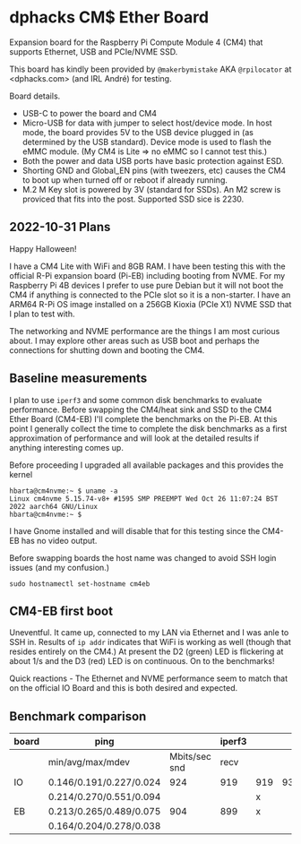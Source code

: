 # dphacks CM$ Ether Board

Expansion board for the Raspberry Pi Compute Module 4 (CM4) that supports Ethernet, USB and PCIe/NVME SSD.

This board has kindly been provided by `@makerbymistake` AKA `@rpilocator` at <dphacks.com> (and IRL André) for testing. 

Board details.

* USB-C to power the board and CM4
* Micro-USB for data with jumper to select host/device mode.  In host mode, the board provides 5V to the USB device plugged in (as determined by the USB standard). Device mode is used to flash the eMMC module. (My CM4 is Lite => no eMMC so I cannot test this.)
* Both the power and data USB ports have basic protection against ESD.
* Shorting GND and Global_EN pins (with tweezers, etc) causes the CM4 to boot up when turned off or reboot if already running.
*  M.2 M Key slot is powered by 3V (standard for SSDs). An M2 screw is proviced that fits into the post. Supported SSD sice is 2230.

## 2022-10-31 Plans

Happy Halloween!

I have a CM4 Lite with WiFi and 8GB RAM. I have been testing this with the official R-Pi expansion board (Pi-EB) including booting from NVME. For my Raspberry Pi 4B devices I prefer to use pure Debian but it will not boot the CM4 if anything is connected to the PCIe slot so it is a non-starter. I have an ARM64 R-Pi OS image installed on a 256GB Kioxia (PCIe X1) NVME SSD that I plan to test with.

The networking and NVME performance are the things I am most curious about. I may explore other areas such as USB boot and perhaps the connections for shutting down and booting the CM4.

## Baseline measurements

I plan to use `iperf3` and some common disk benchmarks to evaluate performance. Before swapping the CM4/heat sink and SSD to the CM4 Ether Board (CM4-EB) I'll complete the benchmarks on the Pi-EB. At this point I generally collect the time to complete the disk benchmarks as a first approximation of performance and will look at the detailed results if anything interesting comes up.

Before proceeding I upgraded all available packages and this provides the kernel

```text
hbarta@cm4nvme:~ $ uname -a
Linux cm4nvme 5.15.74-v8+ #1595 SMP PREEMPT Wed Oct 26 11:07:24 BST 2022 aarch64 GNU/Linux
hbarta@cm4nvme:~ $ 
```

I have Gnome installed and will disable that for this testing since the CM4-EB has no video output.

Before swapping boards the host name was changed to avoid SSH login issues (and my confusion.)

```text
sudo hostnamectl set-hostname cm4eb
```

## CM4-EB first boot

Uneventful. It came up, connected to my LAN via Ethernet and I was anle to SSH in. Results of `ip addr` indicates that WiFi is working as well (though that resides entirely on the CM4.) At present the D2 (green) LED is flickering at about 1/s and the D3 (red) LED is on continuous. On to the benchmarks!

Quick reactions - The Ethernet and NVME performance seem to match that on the official IO Board and this is both desired and expected.

## Benchmark comparison

|board|ping||iperf3|||x|
|---|---|---|---|---|---|---|
|| min/avg/max/mdev|Mbits/sec snd|recv|||x|
|IO|0.146/0.191/0.227/0.024|924|919|919|933|x|
||0.214/0.270/0.551/0.094|||x|
|EB|0.213/0.265/0.489/0.075|904|899|x|
||0.164/0.204/0.278/0.038||||||||||||x|

